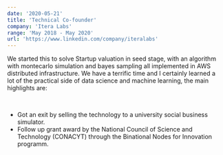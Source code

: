 ```yaml
---
date: '2020-05-21'
title: 'Technical Co-founder'
company: 'Itera Labs'
range: 'May 2018 - May 2020'
url: 'https://www.linkedin.com/company/iteralabs'
---
```


We started this to solve Startup valuation in seed stage, with an algorithm with montecarlo simulation and
bayes sampling all implemented in AWS distributed infrastructure. We have a terrific time and I certainly learned
a lot of the practical side of data science and machine learning, the main highlights are:

<br>

- Got an exit by selling the technology to a university social business simulator.
- Follow up grant award by the National Council of Science and Technology (CONACYT) through the Binational Nodes for Innovation programm.
